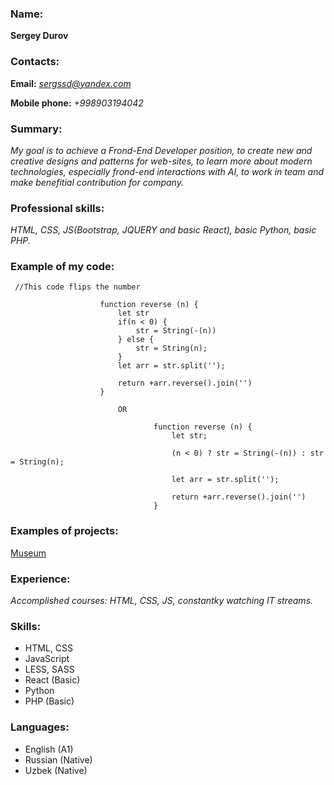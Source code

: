 ### Name:
**Sergey Durov**
### Contacts:
 **Email:** *sergssd@yandex.com*
 
 **Mobile phone:** *+998903194042*
### Summary:
*My goal is to achieve a Frond-End Developer position, to create new and creative designs and patterns for web-sites, to learn more about modern technologies, especially frond-end interactions with AI, to work in team and make benefitial contribution for company.*
### Professional skills:
*HTML, CSS, JS(Bootstrap, JQUERY and basic React), basic Python, basic PHP.*

### Example of my code:
```
 //This code flips the number
                    
                    function reverse (n) {
                        let str
                        if(n < 0) {
                            str = String(-(n))
                        } else { 
                            str = String(n);
                        }
                        let arr = str.split('');
                                
                        return +arr.reverse().join('')
                    }

                        OR

                                function reverse (n) {
                                    let str;

                                    (n < 0) ? str = String(-(n)) : str = String(n);
                                    
                                    let arr = str.split('');
                                    
                                    return +arr.reverse().join('')
                                }
```
### Examples of projects:
[Museum](https://rolling-scopes-school.github.io/thewebtrident-JSFE2021Q3/)
### Experience:
*Accomplished courses: HTML, CSS, JS, constantky watching IT streams.*

### Skills:
* HTML, CSS
* JavaScript
* LESS, SASS
* React (Basic)
* Python
* PHP (Basic)

### Languages:
  *  English (A1)
  *  Russian (Native)
  *  Uzbek (Native)
